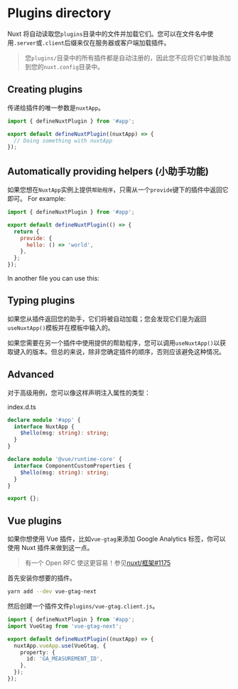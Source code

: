 # Plugins directory

Nuxt 将自动读取您`plugins`目录中的文件并加载它们。您可以在文件名中使用`.server`或`.client`后缀来仅在服务器或客户端加载插件。

> 您`plugins/`目录中的所有插件都是自动注册的，因此您不应将它们单独添加到您的`nuxt.config`目录中。

## Creating plugins

传递给插件的唯一参数是`nuxtApp`。

```js
import { defineNuxtPlugin } from '#app';

export default defineNuxtPlugin((nuxtApp) => {
  // Doing something with nuxtApp
});
```

## Automatically providing helpers (小助手功能)

如果您想在`NuxtApp`实例上提供`帮助程序`，只需从一个`provide`键下的插件中返回它即可。 For example:

```js
import { defineNuxtPlugin } from '#app';

export default defineNuxtPlugin(() => {
  return {
    provide: {
      hello: () => 'world',
    },
  };
});
```

In another file you can use this:

<template>
  <div>
    {{ $hello() }}
  </div>
</template>

<script setup lang="ts">
// alternatively, you can also use it here
const { $hello } = useNuxtApp()
</script>

## Typing plugins

如果您从插件返回您的助手，它们将被自动加载；您会发现它们是为返回`useNuxtApp()`模板并在模板中输入的。

如果您需要在另一个插件中使用提供的帮助程序，您可以调用`useNuxtApp()`以获取键入的版本。但总的来说，除非您确定插件的顺序，否则应该避免这种情况。

## Advanced

对于高级用例，您可以像这样声明注入属性的类型：

index.d.ts

```ts
declare module '#app' {
  interface NuxtApp {
    $hello(msg: string): string;
  }
}

declare module '@vue/runtime-core' {
  interface ComponentCustomProperties {
    $hello(msg: string): string;
  }
}

export {};
```

## Vue plugins

如果你想使用 Vue 插件，比如`vue-gtag`来添加 Google Analytics 标签，你可以使用 Nuxt 插件来做到这一点。

> 有一个 Open RFC 使这更容易！参见[nuxt/框架#1175](https://github.com/nuxt/framework/discussions/1175)

首先安装你想要的插件。

```bash
yarn add --dev vue-gtag-next
```

然后创建一个插件文件`plugins/vue-gtag.client.js`。

```ts
import { defineNuxtPlugin } from '#app';
import VueGtag from 'vue-gtag-next';

export default defineNuxtPlugin((nuxtApp) => {
  nuxtApp.vueApp.use(VueGtag, {
    property: {
      id: 'GA_MEASUREMENT_ID',
    },
  });
});
```
